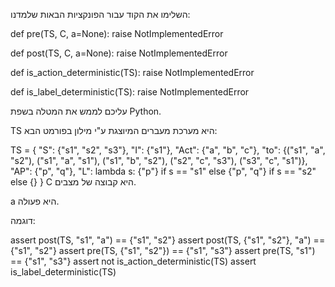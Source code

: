 השלימו את הקוד עבור הפונקציות הבאות שלמדנו:

def pre(TS, C, a=None):
    raise NotImplementedError


def post(TS, C, a=None):
    raise NotImplementedError


def is_action_deterministic(TS):
    raise NotImplementedError


def is_label_deterministic(TS):
    raise NotImplementedError

עליכם לממש את המטלה בשפת Python.

TS היא מערכת מעברים המיוצגת ע"י מילון בפורמט הבא:

TS = {
    "S": {"s1", "s2", "s3"},
    "I": {"s1"},
    "Act": {"a", "b", "c"},
    "to": {("s1", "a", "s2"), ("s1", "a", "s1"), ("s1", "b", "s2"),
           ("s2", "c", "s3"), ("s3", "c", "s1")},
    "AP": {"p", "q"},
    "L": lambda s: {"p"} if s == "s1" else {"p", "q"} if s == "s2" else {}
}
C היא קבוצה של מצבים.

a היא פעולה.

דוגמה:

assert post(TS, "s1", "a") == {"s1", "s2"}
assert post(TS, {"s1", "s2"}, "a") == {"s1", "s2"}
assert pre(TS, {"s1", "s2"}) == {"s1", "s3"}
assert pre(TS, "s1") == {"s1", "s3"}
assert not is_action_deterministic(TS)
assert is_label_deterministic(TS)
